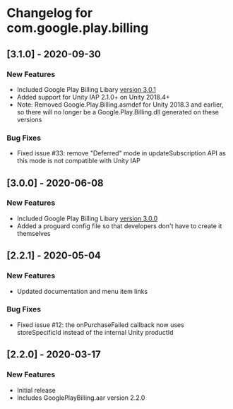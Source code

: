 # Changelog for com.google.play.billing

## [3.1.0] - 2020-09-30
### New Features
 - Included Google Play Billing Libary [version 3.0.1](https://developer.android.com/google/play/billing/billing_library_releases_notes)
 - Added support for Unity IAP 2.1.0+ on Unity 2018.4+
 - Note: Removed Google.Play.Billing.asmdef for Unity 2018.3 and earlier, so there will no longer be a Google.Play.Billing.dll generated on these versions
### Bug Fixes
 - Fixed issue #33: remove "Deferred" mode in updateSubscription API as this mode is not compatible with Unity IAP

## [3.0.0] - 2020-06-08
### New Features
 - Included Google Play Billing Libary [version 3.0.0](https://developer.android.com/google/play/billing/billing_library_releases_notes)
 - Added a proguard config file so that developers don't have to create it themselves

## [2.2.1] - 2020-05-04
### New Features
 - Updated documentation and menu item links
### Bug Fixes
 - Fixed issue #12: the onPurchaseFailed callback now uses storeSpecificId instead of the internal Unity productId

## [2.2.0] - 2020-03-17
### New Features
 - Initial release
 - Includes GooglePlayBilling.aar version 2.2.0

